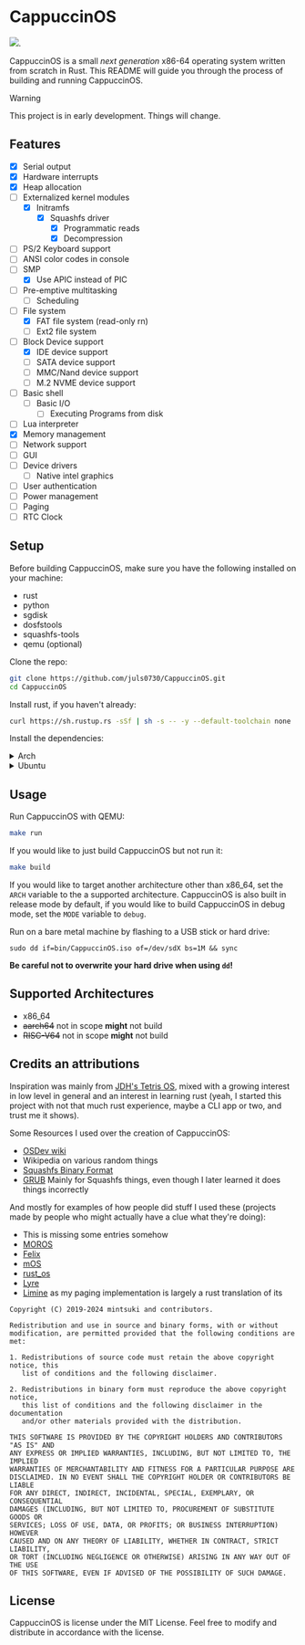 # CappuccinOS

<!--
    Use Tokei instead of a custom loc count, tokei and my custom loc count seem to disagree by 30-100 lines but I suspect tokei to be more accurate than cloc
    ![LOC](https://img.shields.io/endpoint?url=https://gist.githubusercontent.com/juls0730/c16f26c4c5ab7f613fe758c913f9e71f/raw/cappuccinos-loc.json)
-->

[![](https://tokei.rs/b1/github/juls0730/CappuccinOS?category=code&type=Rust)](https://github.com/juls0730/CappuccinOS).

CappuccinOS is a small _next generation_ x86-64 operating system written from scratch in Rust. This README will guide you through the process of building and running CappuccinOS.

> [!WARNING]
> This project is in early development. Things will change.

## Features

- [x] Serial output
- [x] Hardware interrupts
- [x] Heap allocation
- [ ] Externalized kernel modules
  - [x] Initramfs
    - [x] Squashfs driver
      - [x] Programmatic reads
      - [x] Decompression
- [ ] PS/2 Keyboard support
- [ ] ANSI color codes in console
- [ ] SMP
  - [x] Use APIC instead of PIC
- [ ] Pre-emptive multitasking
  - [ ] Scheduling
- [ ] File system
  - [x] FAT file system (read-only rn)
  - [ ] Ext2 file system
- [ ] Block Device support
  - [x] IDE device support
  - [ ] SATA device support
  - [ ] MMC/Nand device support
  - [ ] M.2 NVME device support
- [ ] Basic shell
  - [ ] Basic I/O
    - [ ] Executing Programs from disk
- [ ] Lua interpreter
- [x] Memory management
- [ ] Network support
- [ ] GUI
- [ ] Device drivers
  - [ ] Native intel graphics
- [ ] User authentication
- [ ] Power management
- [ ] Paging
- [ ] RTC Clock

## Setup

Before building CappuccinOS, make sure you have the following installed on your machine:

- rust
- python
- sgdisk
- dosfstools
- squashfs-tools
- qemu (optional)

Clone the repo:

```BASH
git clone https://github.com/juls0730/CappuccinOS.git
cd CappuccinOS
```

Install rust, if you haven't already:

```BASH
curl https://sh.rustup.rs -sSf | sh -s -- -y --default-toolchain none
```

Install the dependencies:

<details>
    <summary>Arch</summary>

    sudo pacman -S gptfdisk dosfstools squashfs-tools python
    # Optionally
    sudo pacman -S qemu-system-x86

</details>

<details>
    <summary>Ubuntu</summary>
    # Python should be installed by default, and if it's not, make an issue or a PR and I'll fix it

    sudo apt install gdisk dosfstools squashfs-tools
    # Optionally
    sudo apt install qemu

</details>

## Usage

Run CappuccinOS with QEMU:

```BASH
make run
```

If you would like to just build CappuccinOS but not run it:

```BASH
make build
```

If you would like to target another architecture other than x86_64, set the `ARCH` variable to the a supported architecture. CappuccinOS is also built in release mode by default, if you would like to build CappuccinOS in debug mode, set the `MODE` variable to `debug`.

Run on a bare metal machine by flashing to a USB stick or hard drive:

```
sudo dd if=bin/CappuccinOS.iso of=/dev/sdX bs=1M && sync
```

**Be careful not to overwrite your hard drive when using `dd`!**

## Supported Architectures

- x86_64
- ~~aarch64~~ not in scope **might** not build
- ~~RISC-V64~~ not in scope **might** not build

## Credits an attributions

Inspiration was mainly from [JDH's Tetris OS](https://www.youtube.com/watch?v=FaILnmUYS_U), mixed with a growing interest in low level in general and an interest in learning rust (yeah, I started this project with not that much rust experience, maybe a CLI app or two, and trust me it shows).

Some Resources I used over the creation of CappuccinOS:

- [OSDev wiki](https://wiki.osdev.org)
- Wikipedia on various random things
- [Squashfs Binary Format](https://dr-emann.github.io/squashfs/squashfs.html)
- [GRUB](https://www.gnu.org/software/grub/grub-download.html) Mainly for Squashfs things, even though I later learned it does things incorrectly

And mostly for examples of how people did stuff I used these (projects made by people who might actually have a clue what they're doing):

- This is missing some entries somehow
- [MOROS](https://github.com/vinc/moros)
- [Felix](https://github.com/mrgian/felix)
- [mOS](https://github.com/Moldytzu/mOS)
- [rust_os](https://github.com/thepowersgang/rust_os/tree/master)
- [Lyre](https://github.com/Lyre-OS/klyre)
- [Limine](https://github.com/limine-bootloader/limine) as my paging implementation is largely a rust translation of its

```
Copyright (C) 2019-2024 mintsuki and contributors.

Redistribution and use in source and binary forms, with or without
modification, are permitted provided that the following conditions are met:

1. Redistributions of source code must retain the above copyright notice, this
   list of conditions and the following disclaimer.

2. Redistributions in binary form must reproduce the above copyright notice,
   this list of conditions and the following disclaimer in the documentation
   and/or other materials provided with the distribution.

THIS SOFTWARE IS PROVIDED BY THE COPYRIGHT HOLDERS AND CONTRIBUTORS "AS IS" AND
ANY EXPRESS OR IMPLIED WARRANTIES, INCLUDING, BUT NOT LIMITED TO, THE IMPLIED
WARRANTIES OF MERCHANTABILITY AND FITNESS FOR A PARTICULAR PURPOSE ARE
DISCLAIMED. IN NO EVENT SHALL THE COPYRIGHT HOLDER OR CONTRIBUTORS BE LIABLE
FOR ANY DIRECT, INDIRECT, INCIDENTAL, SPECIAL, EXEMPLARY, OR CONSEQUENTIAL
DAMAGES (INCLUDING, BUT NOT LIMITED TO, PROCUREMENT OF SUBSTITUTE GOODS OR
SERVICES; LOSS OF USE, DATA, OR PROFITS; OR BUSINESS INTERRUPTION) HOWEVER
CAUSED AND ON ANY THEORY OF LIABILITY, WHETHER IN CONTRACT, STRICT LIABILITY,
OR TORT (INCLUDING NEGLIGENCE OR OTHERWISE) ARISING IN ANY WAY OUT OF THE USE
OF THIS SOFTWARE, EVEN IF ADVISED OF THE POSSIBILITY OF SUCH DAMAGE.
```

## License

CappuccinOS is license under the MIT License. Feel free to modify and distribute in accordance with the license.
